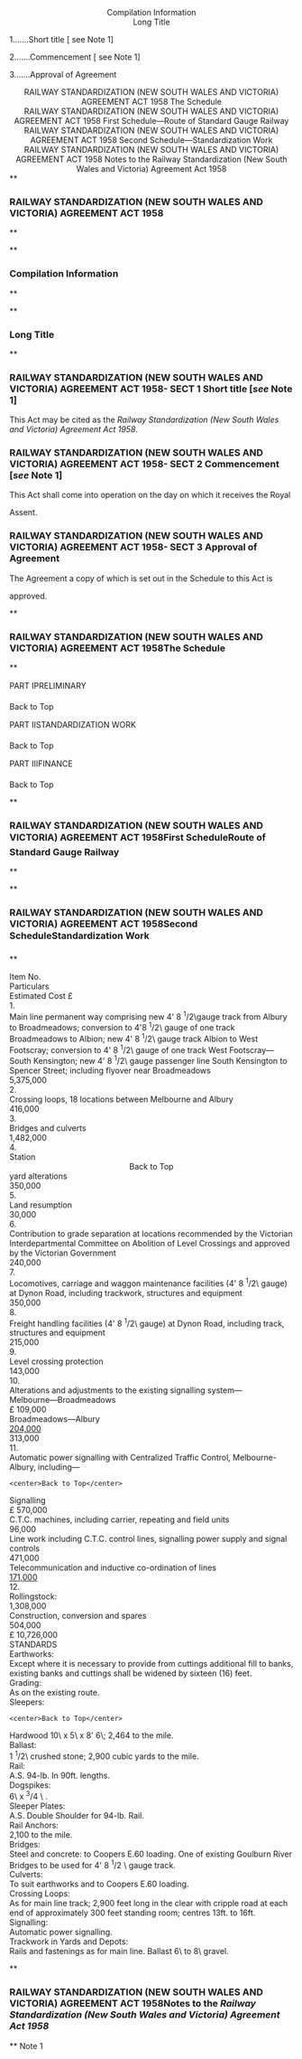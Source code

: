 <center>
Compilation Information
</center>

<center>
Long Title
</center>

 1.......Short title \[ see Note 1]

 2.......Commencement \[ see Note 1]

 3.......Approval of Agreement

<center>
RAILWAY STANDARDIZATION (NEW SOUTH WALES AND VICTORIA) AGREEMENT ACT 1958
The Schedule

</center>

<center>
RAILWAY STANDARDIZATION (NEW SOUTH WALES AND VICTORIA) AGREEMENT ACT 1958
First Schedule&#151;Route of Standard Gauge Railway

</center>

<center>
RAILWAY STANDARDIZATION (NEW SOUTH WALES AND VICTORIA) AGREEMENT ACT 1958
Second Schedule&#151;Standardization Work

</center>

<center>
RAILWAY STANDARDIZATION (NEW SOUTH WALES AND VICTORIA) AGREEMENT ACT 1958
Notes to the Railway Standardization (New South Wales and Victoria) Agreement Act 1958

</center>
**

###  RAILWAY STANDARDIZATION (NEW SOUTH WALES AND VICTORIA) AGREEMENT ACT 1958 
**


**

###  Compilation Information 
**


**

###  Long Title 
**
###  RAILWAY STANDARDIZATION (NEW SOUTH WALES AND VICTORIA) AGREEMENT ACT 1958- SECT 1  Short title [_see_ Note 1] 
This Act may be cited as the _Railway Standardization (New South Wales and Victoria) Agreement Act 1958_.

 
###  RAILWAY STANDARDIZATION (NEW SOUTH WALES AND VICTORIA) AGREEMENT ACT 1958- SECT 2  Commencement [_see_ Note 1] 
This Act shall come into operation on the day on which it receives the Royal

Assent.

 
###  RAILWAY STANDARDIZATION (NEW SOUTH WALES AND VICTORIA) AGREEMENT ACT 1958- SECT 3  Approval of Agreement 
The Agreement a copy of which is set out in the Schedule to this Act is

approved.

 
**

###  RAILWAY STANDARDIZATION (NEW SOUTH WALES AND VICTORIA) AGREEMENT ACT 1958The Schedule 
**






PART I&#151;PRELIMINARY















Back to Top





PART II&#151;STANDARDIZATION WORK



























Back to Top




PART III&#151;FINANCE



























Back to Top















**

###  RAILWAY STANDARDIZATION (NEW SOUTH WALES AND VICTORIA) AGREEMENT ACT 1958First Schedule&#151;Route of Standard Gauge Railway 
**







**

###  RAILWAY STANDARDIZATION (NEW SOUTH WALES AND VICTORIA) AGREEMENT ACT 1958Second Schedule&#151;Standardization Work 
**
<tr align="left">
  <td colspan="1" align="left">
    <div>Item 
No.</div>

  </td>
  <td colspan="1" align="center">
    <div>Particulars</div>

  </td>
  <td colspan="1" align="center">
    <div>Estimated 
Cost 
&#163;</div>

  </td>
</tr>
<tr align="left">
  <td colspan="1" align="left">
    <div>1.</div>

  </td>
  <td colspan="1" align="left">
    <div>Main line permanent way comprising new 4' 8 <sup>1</sup>/2\gauge track from Albury to Broadmeadows; conversion to 4'8 <sup>1</sup>/2\ gauge of one track Broadmeadows to Albion; new 4' 8 <sup>1</sup>/2\ gauge track Albion to West Footscray; conversion to 4' 8 <sup>1</sup>/2\ gauge of one track West Footscray&#151;South Kensington; new 4' 8 <sup>1</sup>/2\ gauge passenger line South Kensington to Spencer Street; including flyover near Broadmeadows</div>

  </td>
  <td colspan="1" align="right">
    <div>5,375,000</div>

  </td>
</tr>
<tr align="left">
  <td colspan="1" align="left">
    <div>2.</div>

  </td>
  <td colspan="1" align="left">
    <div>Crossing loops, 18 locations between Melbourne and Albury</div>

  </td>
  <td colspan="1" align="right">
    <div>416,000</div>

  </td>
</tr>
<tr align="left">
  <td colspan="1" align="left">
    <div>3.</div>

  </td>
  <td colspan="1" align="left">
    <div>Bridges and culverts</div>

  </td>
  <td colspan="1" align="right">
    <div>1,482,000</div>

  </td>
</tr>
<tr align="left">
  <td colspan="1" align="left">
    <div>4.</div>

  </td>
  <td colspan="1" align="left">
    <div>Station 
 <center>Back to Top</center> 
yard alterations 

</div>

  </td>
  <td colspan="1" align="right">
    <div>350,000</div>

  </td>
</tr>
<tr align="left">
  <td colspan="1" align="left">
    <div>5.</div>

  </td>
  <td colspan="1" align="left">
    <div>Land resumption</div>

  </td>
  <td colspan="1" align="right">
    <div>30,000</div>

  </td>
</tr>
<tr align="left">
  <td colspan="1" align="left">
    <div>6.</div>

  </td>
  <td colspan="1" align="left">
    <div>Contribution to grade separation at locations recommended by the Victorian Interdepartmental Committee on Abolition of Level Crossings and approved by the Victorian Government</div>

  </td>
  <td colspan="1" align="right">
    <div>240,000</div>

  </td>
</tr>
<tr align="left">
  <td colspan="1" align="left">
    <div>7.</div>

  </td>
  <td colspan="1" align="left">
    <div>Locomotives, carriage and waggon maintenance facilities (4' 8 <sup>1</sup>/2\ gauge) at Dynon Road, including trackwork, structures and equipment</div>

  </td>
  <td colspan="1" align="right">
    <div>350,000</div>

  </td>
</tr>
<tr align="left">
  <td colspan="1" align="left">
    <div>8.</div>

  </td>
  <td colspan="1" align="left">
    <div>Freight handling facilities (4' 8 <sup>1</sup>/2\ gauge) at Dynon Road, including track, structures and equipment</div>

  </td>
  <td colspan="1" align="right">
    <div>215,000</div>

  </td>
</tr>
<tr align="left">
  <td colspan="1" align="left">
    <div>9.</div>

  </td>
  <td colspan="1" align="left">
    <div>Level crossing protection</div>

  </td>
  <td colspan="1" align="right">
    <div>143,000</div>

  </td>
</tr>
<tr align="left">
  <td colspan="1" align="left">
    <div>10.</div>

  </td>
  <td colspan="1" align="left">
    <div>Alterations and adjustments to the existing signalling system&#151;</div>

  </td>
  <td colspan="1" align="right">

  </td>
</tr>
<tr align="left">
  <td colspan="1" align="left">

  </td>
  <td colspan="1" align="left">
    <div>Melbourne&#151;Broadmeadows</div>

  </td>
  <td colspan="1" align="left">
    <div>&#163; 109,000</div>

  </td>
  <td colspan="1" align="right">

  </td>
</tr>
<tr align="left">
  <td colspan="1" align="left">

  </td>
  <td colspan="1" align="left">
    <div>Broadmeadows&#151;Albury</div>

  </td>
  <td colspan="1" align="left">
    <div><u>204,000</u></div>

  </td>
  <td colspan="1" align="right">
    <div>313,000</div>

  </td>
</tr>
<tr align="left">
  <td colspan="1" align="left">
    <div>11.</div>

  </td>
  <td colspan="1" align="left">
    <div>Automatic power signalling with Centralized Traffic Control, Melbourne-Albury, including&#151;</div>

    <center>Back to Top</center>

  </td>
  <td colspan="1" align="left">

  </td>
  <td colspan="1" align="right">

  </td>
</tr>
<tr align="left">
  <td colspan="1" align="left">

  </td>
  <td colspan="1" align="left">
    <div>Signalling</div>

  </td>
  <td colspan="1" align="left">
    <div>&#163; 570,000</div>

  </td>
  <td colspan="1" align="right">

  </td>
</tr>
<tr align="left">
  <td colspan="1" align="left">

  </td>
  <td colspan="1" align="left">
    <div>C.T.C. machines, including carrier, repeating and field units</div>

  </td>
  <td colspan="1" align="left">
    <div>96,000</div>

  </td>
  <td colspan="1" align="right">

  </td>
</tr>
<tr align="left">
  <td colspan="1" align="left">

  </td>
  <td colspan="1" align="left">
    <div>Line work including C.T.C. control lines, signalling power supply and signal controls</div>

  </td>
  <td colspan="1" align="left">
    <div>471,000</div>

  </td>
  <td colspan="1" align="right">

  </td>
</tr>
<tr align="left">
  <td colspan="1" align="left">

  </td>
  <td colspan="1" align="left">
    <div>Telecommunication and inductive co-ordination of lines</div>

  </td>
  <td colspan="1" align="left">
    <div><u>171,000</u></div>

  </td>
  <td colspan="1" align="left">

  </td>
</tr>
<tr align="left">
  <td colspan="1" align="left">
    <div>12.</div>

  </td>
  <td colspan="1" align="left">
    <div>Rollingstock:</div>

  </td>
  <td colspan="1" align="left">

  </td>
  <td colspan="1" align="right">
    <div>1,308,000</div>

  </td>
</tr>
<tr align="left">
  <td colspan="1" align="left">

  </td>
  <td colspan="1" align="left">
    <div>Construction, conversion and spares</div>

  </td>
  <td colspan="1" align="right">
    <div>504,000</div>

  </td>
</tr>
<tr align="left">
  <td colspan="1" align="left">

  </td>
  <td colspan="1" align="right">
    <div>&#163; 10,726,000</div>

  </td>
</tr>
STANDARDS

<tr align="left">
  <td colspan="1" align="left">
    <div>Earthworks:</div>

  </td>
  <td colspan="1" align="left">
    <div>Except where it is necessary to provide from cuttings additional fill to banks, existing banks and cuttings shall be widened by sixteen (16) feet.</div>

  </td>
</tr>
<tr align="left">
  <td colspan="1" align="left">
    <div>Grading:</div>

  </td>
  <td colspan="1" align="left">
    <div>As on the existing route.</div>

  </td>
</tr>
<tr align="left">
  <td colspan="1" align="left">
    <div>Sleepers:</div>

    <center>Back to Top</center>

  </td>
  <td colspan="1" align="left">
    <div>Hardwood 10\ x 5\ x 8' 6\; 2,464 to the mile.</div>

  </td>
</tr>
<tr align="left">
  <td colspan="1" align="left">
    <div>Ballast:</div>

  </td>
  <td colspan="1" align="left">
    <div>1 <sup>1</sup>/2\ crushed stone; 2,900 cubic yards to the mile.</div>

  </td>
</tr>
<tr align="left">
  <td colspan="1" align="left">
    <div>Rail:</div>

  </td>
  <td colspan="1" align="left">
    <div>A.S. 94-lb. In 90ft. lengths.</div>

  </td>
</tr>
<tr align="left">
  <td colspan="1" align="left">
    <div>Dogspikes:</div>

  </td>
  <td colspan="1" align="left">
    <div>6\ x <sup>3</sup>/4 \ .</div>

  </td>
</tr>
<tr align="left">
  <td colspan="1" align="left">
    <div>Sleeper Plates:</div>

  </td>
  <td colspan="1" align="left">
    <div>A.S. Double Shoulder for 94-lb. Rail.</div>

  </td>
</tr>
<tr align="left">
  <td colspan="1" align="left">
    <div>Rail Anchors:</div>

  </td>
  <td colspan="1" align="left">
    <div>2,100 to the mile.</div>

  </td>
</tr>
<tr align="left">
  <td colspan="1" align="left">
    <div>Bridges:</div>

  </td>
  <td colspan="1" align="left">
    <div>Steel and concrete: to Coopers E.60 loading. One of existing Goulburn River Bridges to be used for 4' 8 <sup>1</sup>/2 \ gauge track.</div>

  </td>
</tr>
<tr align="left">
  <td colspan="1" align="left">
    <div>Culverts:</div>

  </td>
  <td colspan="1" align="left">
    <div>To suit earthworks and to Coopers E.60 loading.</div>

  </td>
</tr>
<tr align="left">
  <td colspan="1" align="left">
    <div>Crossing Loops:</div>

  </td>
  <td colspan="1" align="left">
    <div>As for main line track; 2,900 feet long in the clear with cripple road at each end of approximately 300 feet standing room; centres 13ft. to 16ft.</div>

  </td>
</tr>
<tr align="left">
  <td colspan="1" align="left">
    <div>Signalling:</div>

  </td>
  <td colspan="1" align="left">
    <div>Automatic power signalling.</div>

  </td>
</tr>
<tr align="left">
  <td colspan="1" align="left">
    <div>Trackwork in Yards and Depots:</div>

  </td>
  <td colspan="1" align="left">
    <div>Rails and fastenings as for main line. Ballast 6\ to 8\ gravel.</div>

  </td>
</tr>






**

###  RAILWAY STANDARDIZATION (NEW SOUTH WALES AND VICTORIA) AGREEMENT ACT 1958<centreit>Notes to the _Railway Standardization (New South Wales and Victoria) Agreement Act 1958_ </centreit>
**
Note 1




